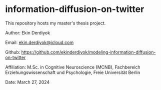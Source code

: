 # information-diffusion-on-twitter
This repository hosts my master's thesis project.

Author: Ekin Derdiyok

Email: ekin.derdiyok@icloud.com

Github: https://github.com/ekinderdiyok/modeling-information-diffusion-on-twitter

Affiliation: M.Sc. in Cognitive Neuroscience (MCNB), Fachbereich Erziehungswissenschaft und Psychologie, Freie Universität Berlin

Date: March 27, 2024
